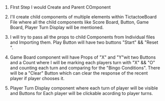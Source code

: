 1. FIrst Step I would Create and Parent COmponent

2. I'll create child components of multiple elements within TictactoeBoard File where all the child components like Score Board, Button, Game Board, Player Turn Display will be mentioned.


3. I will try to pass all the props to child Components from Individual files and Importing them. Play Button will have two buttons "Start" && "Reset ". 

4. Game Board component will have Props of "X" and "Y"wit two Buttons and a Count where  I will be marking each players turn with "X" && "O" and counting each turn and comparing for the "Bingo Conditions". There will be a "Clear" Button which can clear the response of the recent player if player chooses it. 

5. Player Turn Display component where each turn of player will be visible and Buttons for Each player will be clickable acording to player turns. 

